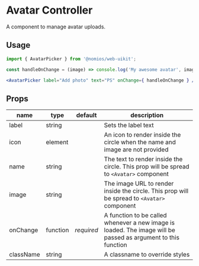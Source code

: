 # Avatar Controller

A component to manage avatar uploads.

## Usage

```jsx
import { AvatarPicker } from '@nomios/web-uikit';

const handleOnChange = (image) => console.log('My awesome avatar', image);

<AvatarPicker label="Add photo" text="PS" onChange={ handleOnChange } />
```

## Props

| name | type | default | description |
| ---- | ---- | ------- | ----------- |
| label | string | | Sets the label text |
| icon | element | | An icon to render inside the circle when the name and image are not provided |
| name | string | | The text to render inside the circle. This prop will be spread to `<Avatar>` component |
| image | string | | The image URL to render inside the circle. This prop will be spread to `<Avatar>` component |
| onChange | function | *required* | A function to be called whenever a new image is loaded. The image will be passed as argument to this function |
| className | string | | A classname to override styles |
